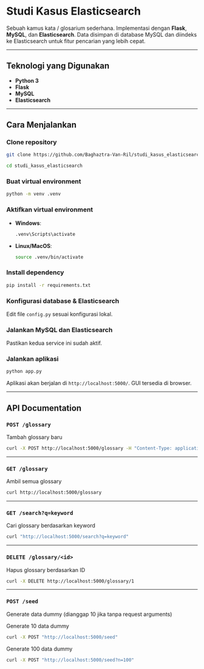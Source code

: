 # Studi Kasus Elasticsearch

Sebuah kamus kata / glosarium sederhana. Implementasi dengan **Flask**, **MySQL**, dan **Elasticsearch**. Data disimpan di database MySQL dan diindeks ke Elasticsearch untuk fitur pencarian yang lebih cepat.

---

## Teknologi yang Digunakan

- **Python 3**
- **Flask**
- **MySQL**
- **Elasticsearch**

---

## Cara Menjalankan

### Clone repository

```bash
git clone https://github.com/Baghaztra-Van-Ril/studi_kasus_elasticsearch.git

cd studi_kasus_elasticsearch
```

### Buat virtual environment

```bash
python -m venv .venv
```

### Aktifkan virtual environment

- **Windows**:
  ```bash
  .venv\Scripts\activate
  ```
- **Linux/MacOS**:
  ```bash
  source .venv/bin/activate
  ```

### Install dependency

```bash
pip install -r requirements.txt
```

### Konfigurasi database & Elasticsearch

Edit file `config.py` sesuai konfigurasi lokal.

### Jalankan MySQL dan Elasticsearch

Pastikan kedua service ini sudah aktif.

### Jalankan aplikasi

```bash
python app.py
```

Aplikasi akan berjalan di `http://localhost:5000/`. GUI tersedia di browser.

---

## API Documentation

### `POST /glossary`  
Tambah glossary baru  
  
```bash
curl -X POST http://localhost:5000/glossary -H "Content-Type: application/json" -d "{\"term\": \"istilah_baru\", \"definition\": \"penjelasan istilah\"}"
```

---

### `GET /glossary`  
Ambil semua glossary  

```bash
curl http://localhost:5000/glossary
```

---

### `GET /search?q=keyword`  
Cari glossary berdasarkan keyword  
 
```bash
curl "http://localhost:5000/search?q=keyword"
```

---

### `DELETE /glossary/<id>`  
Hapus glossary berdasarkan ID  

```bash
curl -X DELETE http://localhost:5000/glossary/1
```

---

### `POST /seed`  
Generate data dummy (dianggap 10 jika tanpa request arguments)

Generate 10 data dummy 
```bash
curl -X POST "http://localhost:5000/seed"
```

Generate 100 data dummy 
```bash
curl -X POST "http://localhost:5000/seed?n=100"
```
